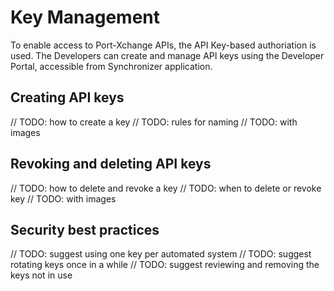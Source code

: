 # Key Management

To enable access to Port-Xchange APIs, the API Key-based authoriation is used.
The Developers can create and manage API keys using the Developer Portal, accessible from Synchronizer application.

## Creating API keys

// TODO: how to create a key
// TODO: rules for naming
// TODO: with images

## Revoking and deleting API keys

// TODO: how to delete and revoke a key
// TODO: when to delete or revoke key
// TODO: with images

## Security best practices

// TODO: suggest using one key per automated system
// TODO: suggest rotating keys once in a while
// TODO: suggest reviewing and removing the keys not in use